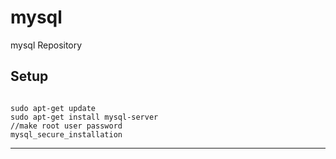 mysql
===

mysql Repository


Setup
---

<pre><code>
sudo apt-get update
sudo apt-get install mysql-server
//make root user password
mysql_secure_installation
</pre></code>


***
